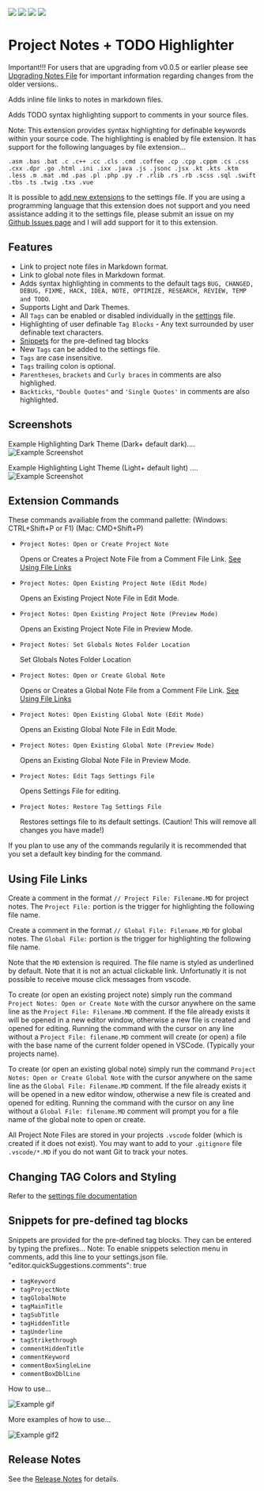 ![](https://vsmarketplacebadge.apphb.com/version-short/willasm.project-notes.svg)
![](https://vsmarketplacebadge.apphb.com/installs-short/willasm.project-notes.svg)
![](https://vsmarketplacebadge.apphb.com/downloads-short/willasm.project-notes.svg)
![](https://vsmarketplacebadge.apphb.com/rating/willasm.project-notes.svg)

# Project Notes + TODO Highlighter

Important!!! For users that are upgrading from v0.0.5 or earlier please see [Upgrading Notes File](UPGRADING.md) for important information regarding changes from the older versions..

Adds inline file links to notes in markdown files.

Adds TODO syntax highlighting support to comments in your source files.

Note: This extension provides syntax highlighting for definable keywords within your source code. The highlighting is enabled by file extension. It has support for the following languages by file extension...

`.asm .bas .bat .c .c++ .cc .cls .cmd .coffee .cp .cpp .cppm .cs .css .cxx .dpr .go .html .ini .ixx .java .js .jsonc .jsx .kt .kts .ktm .less .m .mat .md .pas .pl .php .py .r .rlib .rs .rb .scss .sql .swift .tbs .ts .twig .txs .vue`

It is possible to [add new extensions](SETTINGS.md) to the settings file. If you are using a programming language that this extension does not support and you need assistance adding it to the settings file, please submit an issue on my [Github Issues page](https://github.com/willasm/project-notes/issues) and I will add support for it to this extension.

## Features
- Link to project note files in Markdown format.
- Link to global note files in Markdown format.
- Adds syntax highlighting in comments to the default tags `BUG, CHANGED, DEBUG, FIXME, HACK, IDEA, NOTE, OPTIMIZE, RESEARCH, REVIEW, TEMP and TODO`.
- Supports Light and Dark Themes.
- All `Tags` can be enabled or disabled individually in the [settings](SETTINGS.md) file.
- Highlighting of user definable `Tag Blocks` - Any text surrounded by user definable text characters.
- [Snippets](#snippets-for-pre-defined-tag-blocks) for the pre-defined tag blocks
- New `Tags` can be added to the settings file.
- `Tags` are case insensitive.
- `Tags` trailing colon is optional.
- `Parentheses`, `brackets` and `Curly braces` in comments are also highlighed.
- `Backticks`, `"Double Quotes"` and `'Single Quotes'` in comments are also highlighted.

## Screenshots
Example Highlighting Dark Theme (Dark+ default dark)....
![Example Screenshot](./images/DemoDark.png)

Example Highlighting Light Theme (Light+ default light) ....
![Example Screenshot](./images/DemoLight.png)

## Extension Commands
These commands availiable from the command pallette: (Windows: CTRL+Shift+P or F1) (Mac: CMD+Shift+P)
- `Project Notes: Open or Create Project Note`

    Opens or Creates a Project Note File from a Comment File Link. [See Using File Links](#using-file-links)
- `Project Notes: Open Existing Project Note (Edit Mode)`

    Opens an Existing Project Note File in Edit Mode.
- `Project Notes: Open Existing Project Note (Preview Mode)`

    Opens an Existing Project Note File in Preview Mode.

- `Project Notes: Set Globals Notes Folder Location`

    Set Globals Notes Folder Location
- `Project Notes: Open or Create Global Note`

    Opens or Creates a Global Note File from a Comment File Link. [See Using File Links](#using-file-links)
- `Project Notes: Open Existing Global Note (Edit Mode)`

    Opens an Existing Global Note File in Edit Mode.
- `Project Notes: Open Existing Global Note (Preview Mode)`

    Opens an Existing Global Note File in Preview Mode.

- `Project Notes: Edit Tags Settings File`

    Opens Settings File for editing.

- `Project Notes: Restore Tag Settings File`

    Restores settings file to its default settings. (Caution! This will remove all changes you have made!)

If you plan to use any of the commands regularily it is recommended that you set a default key binding for the command.


## Using File Links
Create a comment in the format `// Project File: Filename.MD` for project notes. The `Project File:` portion is the trigger for highlighting the following file name.

Create a comment in the format `// Global File: Filename.MD` for global notes. The `Global File:` portion is the trigger for highlighting the following file name.

Note that the `MD` extension is required. The file name is styled as underlined by default. Note that it is not an actual clickable link. Unfortunatly it is not possible to receive mouse click messages from vscode.

To create (or open an existing project note) simply run the command `Project Notes: Open or Create Note` with the cursor anywhere on the same line as the `Project File: Filename.MD` comment. If the file already exists it will be opened in a new editor window, otherwise a new file is created and opened for editing. Running the command with the cursor on any line without a `Project File: filename.MD` comment will create (or open) a file with the base name of the current folder opened in VSCode. (Typically your projects name).

To create (or open an existing global note) simply run the command `Project Notes: Open or Create Global Note` with the cursor anywhere on the same line as the `Global File: Filename.MD` comment. If the file already exists it will be opened in a new editor window, otherwise a new file is created and opened for editing. Running the command with the cursor on any line without a `Global File: filename.MD` comment will prompt you for a file name of the global note to open or create.

All Project Note Files are stored in your projects `.vscode` folder (which is created if it does not exist). You may want to add to your `.gitignore` file `.vscode/*.MD` if you do not want Git to track your notes.

## Changing TAG Colors and Styling

Refer to the [settings file documentation](SETTINGS.md)

## Snippets for pre-defined tag blocks
Snippets are provided for the pre-defined tag blocks. They can be entered by typing the prefixes...
Note: To enable snippets selection menu in comments, add this line to your settings.json file.
"editor.quickSuggestions.comments": true

- `tagKeyword`
- `tagProjectNote`
- `tagGlobalNote`
- `tagMainTitle`
- `tagSubTitle`
- `tagHiddenTitle`
- `tagUnderline`
- `tagStrikethrough`
- `commentHiddenTitle`
- `commentKeyword`
- `commentBoxSingleLine`
- `commentBoxDblLine`

How to use...

![Example gif](./images/Snippets.gif)

More examples of how to use...

![Example gif2](./images/Snippets2.gif)

## Release Notes
See the [Release Notes](RELEASE.md) for details.


